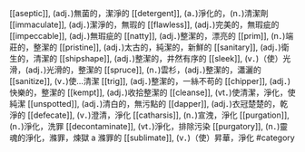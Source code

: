 [[aseptic]], (adj．)無菌的，潔淨的 
[[detergent]], (a．)淨化的，(n．)清潔劑 
[[immaculate]], (adj．)潔淨的，無瑕的 
[[flawless]], (adj．)完美的，無瑕疵的 
[[impeccable]], (adj．)無瑕疵的 
[[natty]], (adj．)整潔的，漂亮的 
[[prim]], (n．)端莊的，整潔的 
[[pristine]], (adj．)太古的，純潔的，新鮮的 
[[sanitary]], (adj．)衛生的，清潔的 
[[shipshape]], (adj．)整潔的，井然有序的 
[[sleek]], (v．)（使）光滑，(adj．)光滑的，整潔的 
[[spruce]], (n．)雲杉，(adj．)整潔的，瀟灑的 
[[sanitize]], (v．)使…清潔 
[[trig]], (adj．)整潔的，一絲不苟的 
[[chipper]], (adj．)快樂的，整潔的 
[[kempt]], (adj．)收拾整潔的 
[[cleanse]], (vt．)使清潔，淨化，使純潔 
[[unspotted]], (adj．)清白的，無污點的 
[[dapper]], (adj．)衣冠楚楚的，乾淨的 
[[defecate]], (v．)澄清，淨化 
[[catharsis]], (n．)宣洩，淨化 
[[purgation]], (n．)淨化，洗罪 
[[decontaminate]], (vt．)淨化，排除污染 
[[purgatory]], (n．)靈魂的淨化，滌罪，煉獄 a 滌罪的 
[[sublimate]], (v．)（使）昇華，淨化 
#category
